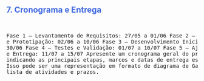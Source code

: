 <h2 style="color: RoyalBlue;">7. Cronograma e Entrega</h2>
<pre>

Fase 1 – Levantamento de Requisitos: 27/05 a 01/06
Fase 2 – Modelagem e Prototipação: 02/06 a 10/06
Fase 3 – Desenvolvimento Inicial: 11/06 a 30/06
Fase 4 – Testes e Validação: 01/07 a 10/07
Fase 5 – Ajustes Finais e Entrega: 11/07 a 15/07
Apresente um cronograma geral do projeto, indicando as principais etapas, marcos e datas de 
entrega esperadas. Isso pode ser uma representação em formato de diagrama de Gantt ou uma 
lista de atividades e prazos.

</pre>
